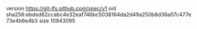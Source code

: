 version https://git-lfs.github.com/spec/v1
oid sha256:ebded62ccabc4e32eaf746bc5038164da2d49a250b8d36a07c477e73e4b6e4b3
size 10943095
